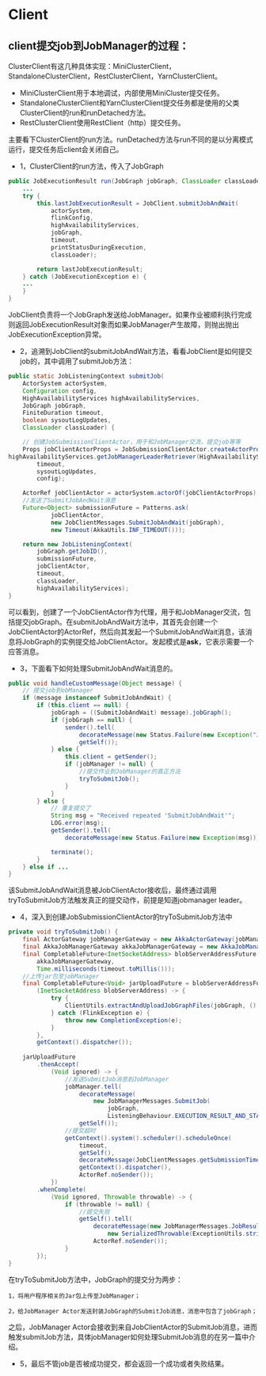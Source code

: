 # Client

## client提交job到JobManager的过程：
ClusterClient有这几种具体实现：MiniClusterClient，StandaloneClusterClient，RestClusterClient，YarnClusterClient。
- MiniClusterClient用于本地调试，内部使用MiniCluster提交任务。
- StandaloneClusterClient和YarnClusterClient提交任务都是使用的父类ClusterClient的run和runDetached方法。
- RestClusterClient使用RestClient（http）提交任务。

主要看下ClusterClient的run方法。runDetached方法与run不同的是以分离模式运行，提交任务后client会关闭自己。
- 1，ClusterClient的run方法，传入了JobGraph
```java
public JobExecutionResult run(JobGraph jobGraph, ClassLoader classLoader) throws ProgramInvocationException {
	...
	try {
		this.lastJobExecutionResult = JobClient.submitJobAndWait(
			actorSystem,
			flinkConfig,
			highAvailabilityServices,
			jobGraph,
			timeout,
			printStatusDuringExecution,
			classLoader);

		return lastJobExecutionResult;
	} catch (JobExecutionException e) {
	...
	}
}
```

JobClient负责将一个JobGraph发送给JobManager。如果作业被顺利执行完成则返回JobExecutionResult对象而如果JobManager产生故障，则抛出抛出JobExecutionException异常。

- 2，追溯到JobClient的submitJobAndWait方法，看看JobClient是如何提交job的，其中调用了submitJob方法：

```java
public static JobListeningContext submitJob(
	ActorSystem actorSystem,
	Configuration config,
	HighAvailabilityServices highAvailabilityServices,
	JobGraph jobGraph,
	FiniteDuration timeout,
	boolean sysoutLogUpdates,
	ClassLoader classLoader) {

	// 创建JobSubmissionClientActor，用于和JobManager交流，提交job等等
	Props jobClientActorProps = JobSubmissionClientActor.createActorProps(
highAvailabilityServices.getJobManagerLeaderRetriever(HighAvailabilityServices.DEFAULT_JOB_ID),
		timeout,
		sysoutLogUpdates,
		config);

	ActorRef jobClientActor = actorSystem.actorOf(jobClientActorProps);
	//发送了SubmitJobAndWait消息
	Future<Object> submissionFuture = Patterns.ask(
			jobClientActor,
			new JobClientMessages.SubmitJobAndWait(jobGraph),
			new Timeout(AkkaUtils.INF_TIMEOUT()));

	return new JobListeningContext(
		jobGraph.getJobID(),
		submissionFuture,
		jobClientActor,
		timeout,
		classLoader,
		highAvailabilityServices);
}
```

可以看到，创建了一个JobClientActor作为代理，用于和JobManager交流，包括提交jobGraph。在submitJobAndWait方法中，其首先会创建一个JobClientActor的ActorRef，然后向其发起一个SubmitJobAndWait消息，该消息将JobGraph的实例提交给JobClientActor。发起模式是**ask**，它表示需要一个应答消息。

- 3，下面看下如何处理SubmitJobAndWait消息的。

```java
public void handleCustomMessage(Object message) {
	// 提交job到obManager
	if (message instanceof SubmitJobAndWait) {
		if (this.client == null) {
			jobGraph = ((SubmitJobAndWait) message).jobGraph();
			if (jobGraph == null) {
				sender().tell(
					decorateMessage(new Status.Failure(new Exception("JobGraph is null"))),
					getSelf());
			} else {
				this.client = getSender();
				if (jobManager != null) {
					//提交作业到JobManager的真正方法
					tryToSubmitJob();
				}
			}
		} else {
			// 重复提交了
			String msg = "Received repeated 'SubmitJobAndWait'";
			LOG.error(msg);
			getSender().tell(
				decorateMessage(new Status.Failure(new Exception(msg))), ActorRef.noSender());

			terminate();
		}
	} else if ...
}
```

该SubmitJobAndWait消息被JobClientActor接收后，最终通过调用tryToSubmitJob方法触发真正的提交动作，前提是知道jobmanager leader。

- 4，深入到创建JobSubmissionClientActor的tryToSubmitJob方法中

```java
private void tryToSubmitJob() {
	final ActorGateway jobManagerGateway = new AkkaActorGateway(jobManager, leaderSessionID);
	final AkkaJobManagerGateway akkaJobManagerGateway = new AkkaJobManagerGateway(jobManagerGateway);
	final CompletableFuture<InetSocketAddress> blobServerAddressFuture = JobClient.retrieveBlobServerAddress(
		akkaJobManagerGateway,
		Time.milliseconds(timeout.toMillis()));
	//上传jar包至jobManager
	final CompletableFuture<Void> jarUploadFuture = blobServerAddressFuture.thenAcceptAsync(
		(InetSocketAddress blobServerAddress) -> {
			try {
				ClientUtils.extractAndUploadJobGraphFiles(jobGraph, () -> new BlobClient(blobServerAddress, clientConfig));
			} catch (FlinkException e) {
				throw new CompletionException(e);
			}
		},
		getContext().dispatcher());
		
	jarUploadFuture
		.thenAccept(
			(Void ignored) -> {
				//发送SubmitJob消息到JobManager
				jobManager.tell(
					decorateMessage(
						new JobManagerMessages.SubmitJob(
							jobGraph,
							ListeningBehaviour.EXECUTION_RESULT_AND_STATE_CHANGES)),
					getSelf());
				//提交超时
				getContext().system().scheduler().scheduleOnce(
					timeout,
					getSelf(),
					decorateMessage(JobClientMessages.getSubmissionTimeout()),
					getContext().dispatcher(),
					ActorRef.noSender());
			})
		.whenComplete(
			(Void ignored, Throwable throwable) -> {
				if (throwable != null) {
					//提交失败
					getSelf().tell( 
						decorateMessage(new JobManagerMessages.JobResultFailure(
							new SerializedThrowable(ExceptionUtils.stripCompletionException(throwable)))),
						ActorRef.noSender());
				}
		});
}
```

在tryToSubmitJob方法中，JobGraph的提交分为两步：

	1，将用户程序相关的Jar包上传至JobManager；

	2，给JobManager Actor发送封装JobGraph的SubmitJob消息，消息中包含了jobGraph；

之后，JobManager Actor会接收到来自JobClientActor的SubmitJob消息，进而触发submitJob方法，具体jobManager如何处理SubmitJob消息的在另一篇中介绍。

- 5，最后不管job是否被成功提交，都会返回一个成功或者失败结果。

